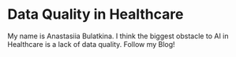 # Data Quality in Healthcare

My name is Anastasiia Bulatkina. I think the biggest obstacle to AI in Healthcare is a lack of data quality. Follow my Blog!

